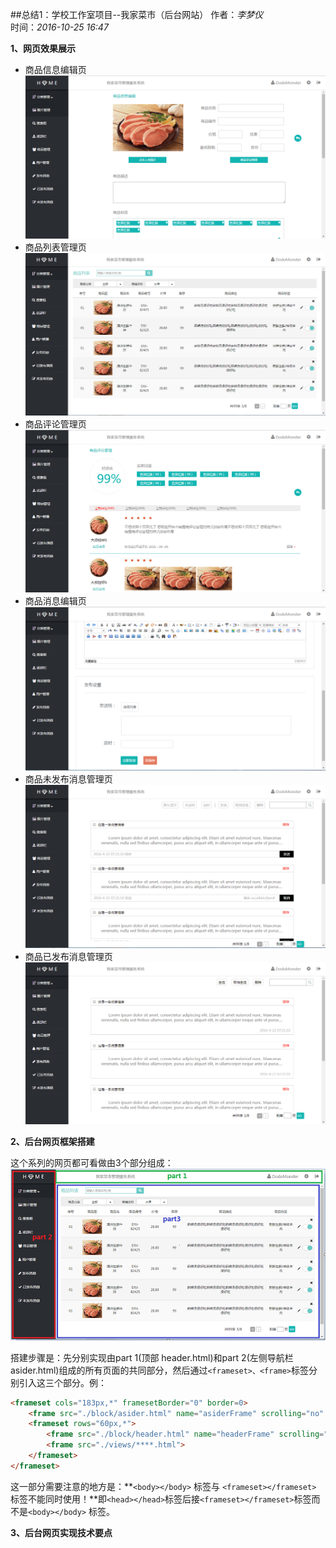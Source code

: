 ##总结1：学校工作室项目--我家菜市（后台网站）
作者：*李梦仪*       
时间：*2016-10-25 16:47*

**1、网页效果展示**

* 商品信息编辑页 ![商品信息编辑页](../../images/editGoods.png)
* 商品列表管理页 ![商品列表管理页](../../images/goodsAdmin.png)
* 商品评论管理页 ![商品评论管理页](../../images/commentsAdmin.png)
* 商品消息编辑页 ![商品消息编辑页](../../images/editMessages.png)
* 商品未发布消息管理页 ![商品未发布消息管理页](../../images/notSendMessages.png)
* 商品已发布消息管理页 ![商品已发布消息管理页](../../images/releasedMessages.png)

**2、后台网页框架搭建**

这个系列的网页都可看做由3个部分组成：
![网页框架](../../images/frameset.png)

搭建步骤是：先分别实现由part 1(顶部 header.html)和part 2(左侧导航栏 asider.html)组成的所有页面的共同部分，然后通过`<frameset>、<frame>`标签分别引入这三个部分。例：
```html
<frameset cols="183px,*" framesetBorder="0" border=0>
    <frame src="./block/asider.html" name="asiderFrame" scrolling="no" noresize="noresize" id="asiderFrame">
    <frameset rows="60px,*">
        <frame src="./block/header.html" name="headerFrame" scrolling="no" noresize="noresize" id="headerFrame">
        <frame src="./views/****.html">
    </frameset>
</frameset>
```
这一部分需要注意的地方是：**`<body></body>` 标签与 `<frameset></frameset>` 标签不能同时使用！**即`<head></head>`标签后接`<frameset></frameset>`标签而不是`<body></body>` 标签。

**3、后台网页实现技术要点**

